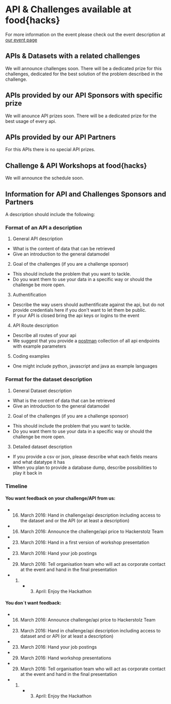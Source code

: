 # API & Challenges available at food{hacks}

For more information on the event please check out the event description at [our event page](www.food-hacks.de)

## APIs & Datasets with a related challenges
We will announce challenges  soon. There will be a dedicated prize for this challenges, dedicated for the best solution of the problem described in the challenge.

## APIs provided by our API Sponsors with specific prize
We will anounce API prizes soon. There will be a dedicated prize for the best usage of every api.

## APIs provided by our API Partners
For this APIs there is no special API prizes.

## Challenge & API Workshops at food{hacks}
We will announce the schedule soon.


## Information for API and Challenges Sponsors and Partners
A description should include the following:

### Format of an API a description

1. General API description
  * What is the content of data that can be retrieved
  * Give an introduction to the general datamodel
2. Goal of the challenges (if you are a challenge sponsor)
  * This should include the problem that you want to tackle.
  * Do you want them to use your data in a specific way or should the challenge be more open.
3. Authentification
  * Describe the way users should authentificate against the api, but do not provide credentials here if you don't want to let them be public. 
  * If your API is closed bring the api keys or logins to the event
4. API Route description
  * Describe all routes of your api
  * We suggest that you provide a [postman](www.getpostman.com) collection of all api endpoints with example parameters
5. Coding examples
  * One might include python, javascript and java as example languages

### Format for the dataset description 

1. General Dataset description
  * What is the content of data that can be retrieved
  * Give an introduction to the general datamodel
2. Goal of the challenges (if you are a challenge sponsor)
  * This should include the problem that you want to tackle.
  * Do you want them to use your data in a specific way or should the challenge be more open.
3. Detailed dataset description
  * If you provide a csv or json, please describe what each fields means and what datatype it has
  * When you plan to provide a database dump, describe possibilities to play it back in
  
### Timeline 

####  You want feedback on your challenge/API from us: 
*  16. March 2016: Hand in challenge/api description including access to the dataset and or the API (or at least a description)
*  16. March 2016: Announce the challenge/api price to Hackerstolz Team
*  23. March 2016: Hand in a first version of workshop presentation
*  23. March 2016: Hand your job postings
*  29. March 2016: Tell  organisation team who will act as corporate contact at the event and hand in the final presentation
*  1. - 3. April: Enjoy the Hackathon

#### You don´t want feedback:
*  16. March 2016: Announce challenge/api price to Hackerstolz Team
*  23. March 2016: Hand in challenge/api description including access to dataset and or API (or at least a description) 
*  23. March 2016: Hand your job postings
*  29. March 2016: Hand  workshop presentations
*  29. March 2016: Tell  organisation team who will act as corporate contact at the event and hand in the final presentation
*  1. - 3. April: Enjoy the Hackathon
